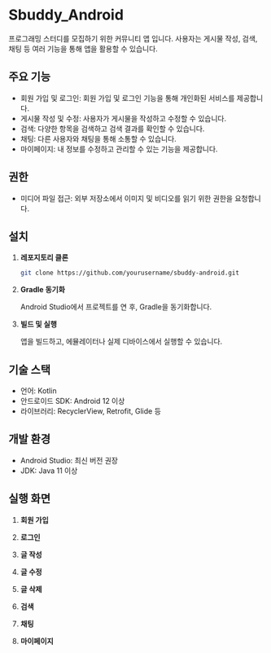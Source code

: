 # Sbuddy_Android
프로그래밍 스터디를 모집하기 위한 커뮤니티 앱 입니다. 사용자는 게시물 작성, 검색, 채팅 등 여러 기능을 통해 앱을 활용할 수 있습니다.


## 주요 기능
* 회원 가입 및 로그인: 회원 가입 및 로그인 기능을 통해 개인화된 서비스를 제공합니다.
* 게시물 작성 및 수정: 사용자가 게시물을 작성하고 수정할 수 있습니다.
* 검색: 다양한 항목을 검색하고 검색 결과를 확인할 수 있습니다.
* 채팅: 다른 사용자와 채팅을 통해 소통할 수 있습니다.
* 마이페이지: 내 정보를 수정하고 관리할 수 있는 기능을 제공합니다.


## 권한
* 미디어 파일 접근: 외부 저장소에서 이미지 및 비디오를 읽기 위한 권한을 요청합니다.


## 설치

1. **레포지토리 클론**

   ```bash
   git clone https://github.com/yourusername/sbuddy-android.git

2. **Gradle 동기화**

   Android Studio에서 프로젝트를 연 후, Gradle을 동기화합니다.

3. **빌드 및 실행**

    앱을 빌드하고, 에뮬레이터나 실제 디바이스에서 실행할 수 있습니다.


## 기술 스택

* 언어: Kotlin
* 안드로이드 SDK: Android 12 이상
* 라이브러리: RecyclerView, Retrofit, Glide 등


## 개발 환경

* Android Studio: 최신 버전 권장
* JDK: Java 11 이상


## 실행 화면

1. **회원 가입**

2. **로그인**

3. **글 작성**

4. **글 수정**

5. **글 삭제**

6. **검색**

7. **채팅**

8. **마이페이지**
  

